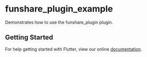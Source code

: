 # funshare_plugin_example

Demonstrates how to use the funshare_plugin plugin.

## Getting Started

For help getting started with Flutter, view our online
[documentation](https://flutter.io/).
